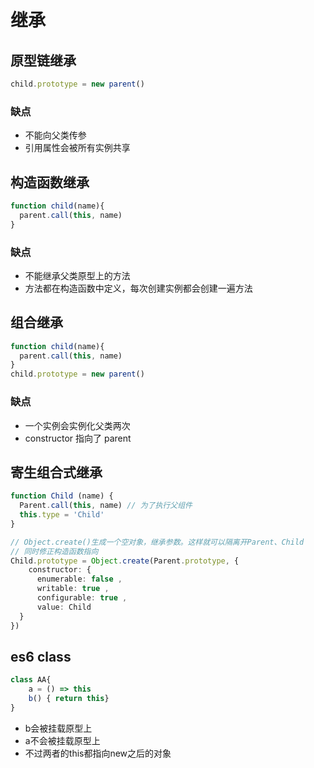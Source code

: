 # 继承

## 原型链继承
```ts
child.prototype = new parent()
```
### 缺点
- 不能向父类传参
- 引用属性会被所有实例共享

## 构造函数继承
```ts
function child(name){
  parent.call(this, name)
}
```
### 缺点
- 不能继承父类原型上的方法
- 方法都在构造函数中定义，每次创建实例都会创建一遍方法


## 组合继承
```ts
function child(name){
  parent.call(this, name)
}
child.prototype = new parent()
```
### 缺点
- 一个实例会实例化父类两次
- constructor 指向了 parent


## 寄生组合式继承
```ts
function Child (name) {
  Parent.call(this, name) // 为了执行父组件
  this.type = 'Child'
}

// Object.create()生成一个空对象，继承参数。这样就可以隔离开Parent、Child
// 同时修正构造函数指向
Child.prototype = Object.create(Parent.prototype, {
    constructor: {
      enumerable: false ,
      writable: true ,
      configurable: true ,
      value: Child
  }
})

```

## es6 class
```ts
class AA{
	a = () => this
	b() { return this}
}
```
- b会被挂载原型上
- a不会被挂载原型上
- 不过两者的this都指向new之后的对象